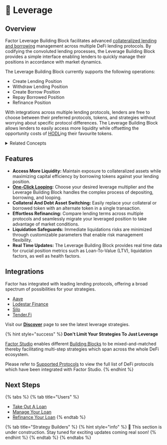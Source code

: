 # 🔄 Leverage

## Overview

Factor Leverage Building Block facilitates advanced [collateralized lending and borrowing](concepts/collateralized-lending-and-borrowing.md) management across multiple DeFi lending protocols. By codifying the convoluted lending processes, the Leverage Building Block provides a simple interface enabling lenders to quickly manage their positions in accordance with market dynamics.

The Leverage Building Block currently supports the following operations:

* Create Lending Position
* Withdraw Lending Position
* Create Borrow Position
* Repay Borrowed Position
* Refinance Position

With integrations across multiple lending protocols, lenders are free to choose between their preferred protocols, tokens, and strategies without worrying about specific protocol differences. The Leverage Building Block allows lenders to easily access more liquidity while offsetting the opportunity costs of [HODL](https://www.investopedia.com/terms/h/hodl.asp)ing their favourite tokens.

<details>

<summary>Related Concepts</summary>

* [Collateralized Lending](concepts/collateralized-lending-and-borrowing.md)
* [Looping](concepts/looping.md)

</details>

## Features

* **Access More Liquidity:** Maintain exposure to collateralized assets while maximizing capital efficiency by borrowing tokens against your lending position.
* [**One-Click Looping**](concepts/looping.md#one-click-looping)**:** Choose your desired leverage multiplier and the Leverage Building Block handles the complex process of depositing, borrowing, and looping.
* **Collateral And Debt Asset Switching:** Easily replace your collateral or borrowed token with an alternate token in a single transaction.
* **Effortless Refinancing:** Compare lending terms across multiple protocols and seamlessly migrate your leveraged position to take advantage of market conditions.
* **Liquidation Safeguards:** Immediate liquidations risks are minimized through customizable parameters that enable risk management flexibility.
* **Real Time Updates:** The Leverage Building Block provides real time data for crucial position metrics such as Loan-To-Value (LTV), liquidation factors, as well as health factors.

## Integrations

Factor has integrated with leading lending protocols, offering a broad spectrum of possibilities for your strategies.

* [Aave](https://aave.com/)
* [Lodestar Finance](https://www.lodestarfinance.io/)
* [Silo](https://www.silo.finance/)
* [Tender.Fi](https://www.tender.fi/)

Visit our [**Discover**](https://app.factor.fi/discover) page to see the latest leverage strategies.

{% hint style="success" %}
**Don't Limit Your Strategies To Just Leverage**

[Factor Studio](../../factor-studio/factor-studio.md) enables different [Building Blocks](../factor-building-blocks.md) to be mixed-and-matched thereby facilitating multi-step strategies which span across the whole DeFi ecosystem.

Please refer to [Supported Protocols](../../getting-started/supported-protocols.md) to view the full list of DeFi protocols which have been integrated with Factor Studio.
{% endhint %}

## Next Steps

{% tabs %}
{% tab title="Users" %}
* [Take Out A Loan](user-guides/take-out-a-loan.md)
* [Manage Your Loan](user-guides/manage-your-loan.md)
* [Refinance Your Loan](user-guides/refinance-your-loan.md)
{% endtab %}

{% tab title="Strategy Builders" %}
{% hint style="info" %}
:construction: This section is under construction. Stay tuned for exciting updates coming real soon!
{% endhint %}
{% endtab %}
{% endtabs %}
